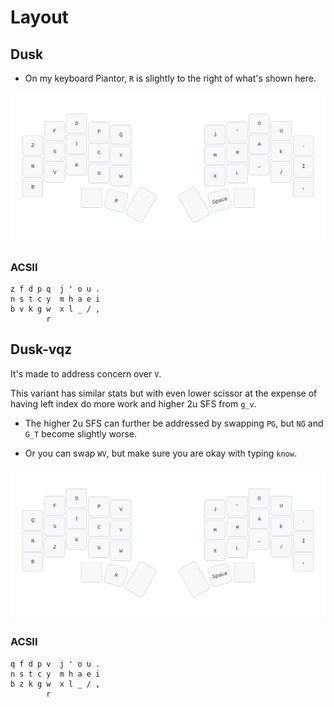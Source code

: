 # Layout
<!-- toc -->
## Dusk
- On my keyboard Piantor, `R` is slightly to the right of what's shown here.

![](../assets/dusk.svg)


### ACSII
```
z f d p q  j ' o u .
n s t c y  m h a e i
b v k g w  x l _ / ,
        r   
```

## Dusk-vqz
It's made to address concern over `V`.

This variant has similar stats but with even lower scissor at the expense of having left index do more work and higher 2u SFS from `g_v`.

- The higher 2u SFS can further be addressed by swapping `PG`, but `NG` and `G_T` become slightly worse.

- Or you can swap `WV`, but make sure you are okay with typing `know`.

![](../assets/dusk-alt.svg)

### ACSII
```
q f d p v  j ' o u .
n s t c y  m h a e i
b z k g w  x l _ / ,
        r                  
```
